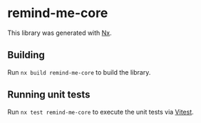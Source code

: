 # remind-me-core

This library was generated with [Nx](https://nx.dev).

## Building

Run `nx build remind-me-core` to build the library.

## Running unit tests

Run `nx test remind-me-core` to execute the unit tests via [Vitest](https://vitest.dev/).
